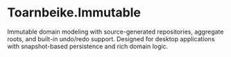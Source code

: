 # Toarnbeike.Immutable

Immutable domain modeling with source-generated repositories, aggregate roots, and built-in undo/redo support.
Designed for desktop applications with snapshot-based persistence and rich domain logic.
